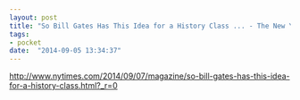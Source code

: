 ```yaml
---
layout: post
title: "So Bill Gates Has This Idea for a History Class ... - The New York Times"
tags:
- pocket
date:  "2014-09-05 13:34:37"
---
```


http://www.nytimes.com/2014/09/07/magazine/so-bill-gates-has-this-idea-for-a-history-class.html?_r=0

